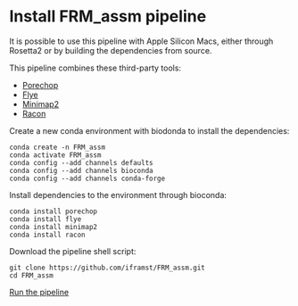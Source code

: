 Install FRM_assm pipeline
=========================

It is possible to use this pipeline with Apple Silicon Macs, either through Rosetta2 or by building the dependencies from source.

This pipeline combines these third-party tools:

* [Porechop](https://github.com/rrwick/Porechop)
* [Flye](https://github.com/fenderglass/Flye)
* [Minimap2](https://github.com/lh3/minimap2)
* [Racon](https://github.com/isovic/racon)

Create a new conda environment with biodonda to install the dependencies:

    conda create -n FRM_assm
    conda activate FRM_assm
    conda config --add channels defaults
    conda config --add channels bioconda
    conda config --add channels conda-forge

Install dependencies to the environment through bioconda:

    conda install porechop
    conda install flye
    conda install minimap2 
    conda install racon


Download the pipeline shell script: 

    git clone https://github.com/iframst/FRM_assm.git
    cd FRM_assm

[Run the pipeline](USAGE.md)


